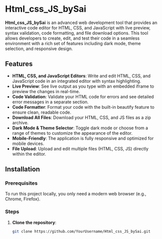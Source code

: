 # Html_css_JS_bySai

**Html_css_JS_bySai** is an advanced web development tool that provides an interactive code editor for HTML, CSS, and JavaScript with live preview, syntax validation, code formatting, and file download options. This tool allows developers to create, edit, and test their code in a seamless environment with a rich set of features including dark mode, theme selection, and responsive design.

## Features

- **HTML, CSS, and JavaScript Editors**: Write and edit HTML, CSS, and JavaScript code in an integrated editor with syntax highlighting.
- **Live Preview**: See live output as you type with an embedded iframe to preview the changes in real-time.
- **Code Validation**: Validate your HTML code for errors and see detailed error messages in a separate section.
- **Code Formatter**: Format your code with the built-in beautify feature to ensure clean, readable code.
- **Download All Files**: Download your HTML, CSS, and JS files as a zip archive.
- **Dark Mode & Theme Selector**: Toggle dark mode or choose from a range of themes to customize the appearance of the editor.
- **Mobile-Friendly**: The application is fully responsive and optimized for mobile devices.
- **File Upload**: Upload and edit multiple files (HTML, CSS, JS) directly within the editor.

## Installation

### Prerequisites

To run this project locally, you only need a modern web browser (e.g., Chrome, Firefox).

### Steps

1. **Clone the repository**:

   ```bash
   git clone https://github.com/YourUsername/Html_css_JS_bySai.git
